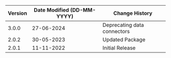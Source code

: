 | **Version** | **Date Modified (DD-MM-YYYY)** | **Change History**                                                 |
|-------------|--------------------------------|--------------------------------------------------------------------|
| 3.0.0       | 27-06-2024                     | Deprecating data connectors                                       |
| 2.0.2       | 30-05-2023                     | Updated Package                                                    |
| 2.0.1       | 11-11-2022                     | Initial Release                                                    |